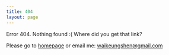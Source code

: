 ```yaml
---
title: 404
layout: page
---
```



Error 404. Nothing found :( Where did you get that link?

Please go to [homepage](/) or email me: waikeungshen@gmail.com

